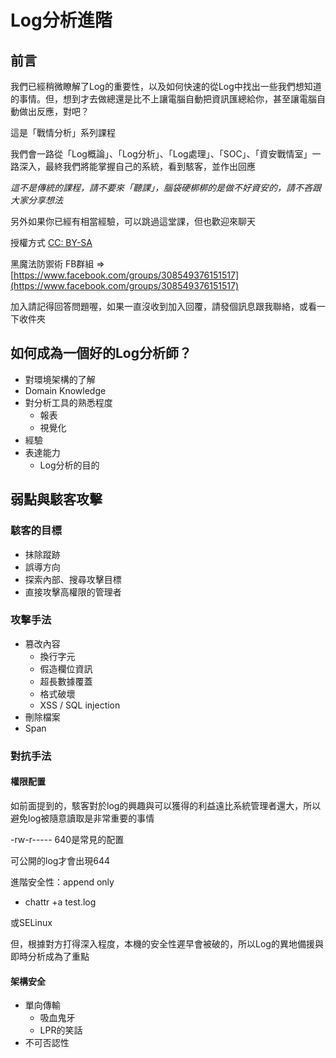 # Log分析進階

## 前言

我們已經稍微瞭解了Log的重要性，以及如何快速的從Log中找出一些我們想知道的事情。但，想到才去做總還是比不上讓電腦自動把資訊匯總給你，甚至讓電腦自動做出反應，對吧？

這是「戰情分析」系列課程

我們會一路從「Log概論」、「Log分析」、「Log處理」、「SOC」、「資安戰情室」一路深入，最終我們將能掌握自己的系統，看到駭客，並作出回應


_這不是傳統的課程，請不要來「聽課」，腦袋硬梆梆的是做不好資安的，請不吝跟大家分享想法_

另外如果你已經有相當經驗，可以跳過這堂課，但也歡迎來聊天

授權方式 [CC: BY-SA](https://creativecommons.org/licenses/by-sa/3.0/tw/legalcode) 

黑魔法防禦術 FB群組 => [](https://www.facebook.com/groups/308549376151517)[https://www.facebook.com/groups/308549376151517](https://www.facebook.com/groups/308549376151517)

加入請記得回答問題喔，如果一直沒收到加入回覆，請發個訊息跟我聯絡，或看一下收件夾

## 如何成為一個好的Log分析師？

* 對環境架構的了解
* Domain Knowledge
* 對分析工具的熟悉程度
  * 報表
  * 視覺化
* 經驗
* 表達能力
  * Log分析的目的

## 弱點與駭客攻擊


### 駭客的目標

*   抹除蹤跡
*   誤導方向
*   探索內部、搜尋攻擊目標
*   直接攻擊高權限的管理者

### 攻擊手法

*   篡改內容
    *   換行字元
    *   假造欄位資訊
    *   超長數據覆蓋
    *   格式破壞
    *   XSS / SQL injection
*   刪除檔案
*   Span

### 對抗手法

#### 權限配置

如前面提到的，駭客對於log的興趣與可以獲得的利益遠比系統管理者還大，所以避免log被隨意讀取是非常重要的事情

-rw-r-----  640是常見的配置 

可公開的log才會出現644

進階安全性：append only

*   chattr +a test.log

或SELinux

但，根據對方打得深入程度，本機的安全性遲早會被破的，所以Log的異地備援與即時分析成為了重點

#### 架構安全

* 單向傳輸
  * 吸血鬼牙
  * LPR的笑話
* 不可否認性
